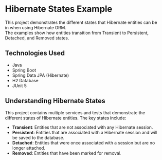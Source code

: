 # Hibernate States Example

This project demonstrates the different states that Hibernate entities can be in when using Hibernate ORM. <br>The examples show how entities transition from Transient to Persistent, Detached, and Removed states.

## Technologies Used

- Java
- Spring Boot
- Spring Data JPA (Hibernate)
- H2 Database
- JUnit 5

## Understanding Hibernate States

This project contains multiple services and tests that demonstrate the different states of Hibernate entities. The key states include:

- **Transient**: Entities that are not associated with any Hibernate session.
- **Persistent**: Entities that are associated with a Hibernate session and will be saved to the database.
- **Detached**: Entities that were once associated with a session but are no longer attached.
- **Removed**: Entities that have been marked for removal.
